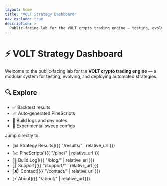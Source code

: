 ```yaml
---
layout: home
title: "VOLT Strategy Dashboard"
nav_exclude: true
description: >
  Public-facing lab for the VOLT crypto trading engine — testing, evolving, and deploying automated strategies.
---
```


# ⚡ VOLT Strategy Dashboard

Welcome to the public‑facing lab for the **VOLT crypto trading engine** — a modular system for testing, evolving, and deploying automated strategies.

## 🔍 Explore

- ✅ Backtest results  
- 📈 Auto‑generated PineScripts  
- 🧠 Build logs and dev notes  
- 🧪 Experimental sweep configs  

Jump directly to:

- [📊 Strategy Results]({{ "/results/" | relative_url }})
- [📈 PineScripts]({{ "/pine/" | relative_url }})
- [🧠 Build Log]({{ "/blog/" | relative_url }})
- [🙌 Support]({{ "/support/" | relative_url }})
- [📬 Contact]({{ "/contact/" | relative_url }})
- [⚡ About]({{ "/about/" | relative_url }})
